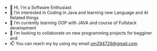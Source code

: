 - 👋 Hi, I’m a Software Enthusiast
- 👀 I’m interested in Coding in Java and learning new Language and AI Related things
- 🌱 I’m currently learning OOP with JAVA and course  of Fullstack development 
- 💞️ I’m looking to collaborate on new programming projects for begginer and 
- 📫 You can reach my by using my email om294729@gmail.com

<!---
Mech-Boy/Mech-Boy is a ✨ special ✨ repository because its `README.md` (this file) appears on your GitHub profile.
You can click the Preview link to take a look at your changes.
--->
